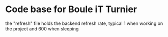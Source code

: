 # Code base for Boule iT Turnier

the "refresh" file holds the backend refresh rate, typical 1 when working on the project and 600 when sleeping 
